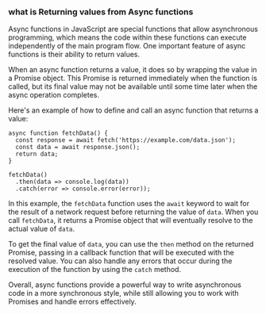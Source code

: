 ### what is Returning values from Async functions

Async functions in JavaScript are special functions that allow asynchronous programming, which means the code within these functions can execute independently of the main program flow. One important feature of async functions is their ability to return values.

When an async function returns a value, it does so by wrapping the value in a Promise object. This Promise is returned immediately when the function is called, but its final value may not be available until some time later when the async operation completes.

Here's an example of how to define and call an async function that returns a value:

```
async function fetchData() {
  const response = await fetch('https://example.com/data.json');
  const data = await response.json();
  return data;
}

fetchData()
  .then(data => console.log(data))
  .catch(error => console.error(error));
```

In this example, the `fetchData` function uses the `await` keyword to wait for the result of a network request before returning the value of `data`. When you call `fetchData`, it returns a Promise object that will eventually resolve to the actual value of `data`.

To get the final value of `data`, you can use the `then` method on the returned Promise, passing in a callback function that will be executed with the resolved value. You can also handle any errors that occur during the execution of the function by using the `catch` method.

Overall, async functions provide a powerful way to write asynchronous code in a more synchronous style, while still allowing you to work with Promises and handle errors effectively.
